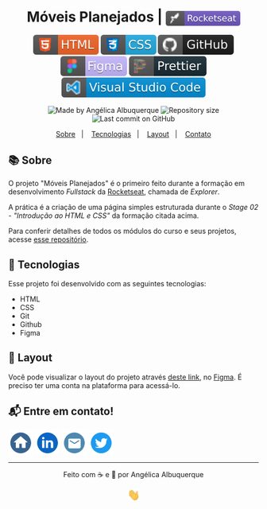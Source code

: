 <h1 align="center">
  Móveis Planejados | <img alt="badge rocketseat" align="center" src="https://raw.githubusercontent.com/angelicaalbuquerque/badges-and-icons/f96545c39b9ff34534ee166d78e4bcef00de3928/badges/rocketseat.svg" width="150px;">
</h1>

<p align="center">
  <img alt="badge html" src="https://raw.githubusercontent.com/angelicaalbuquerque/badges-and-icons/f96545c39b9ff34534ee166d78e4bcef00de3928/badges/html.svg">
  <img alt="badge css" src="https://raw.githubusercontent.com/angelicaalbuquerque/badges-and-icons/f96545c39b9ff34534ee166d78e4bcef00de3928/badges/css.svg">
  <img alt="badge github" src="https://raw.githubusercontent.com/angelicaalbuquerque/badges-and-icons/9e4d919f31227382adee08274852a8b8bd308a86/badges/github.svg">
  <img alt="badge figma" src="https://raw.githubusercontent.com/angelicaalbuquerque/badges-and-icons/main/badges/figma.svg">
  <img alt="badge prettier" src="https://raw.githubusercontent.com/angelicaalbuquerque/badges-and-icons/3da3bd57de686710acb6eeca42e53d3b6327cfaf/badges/prettier-2.svg">
  <img alt="badge vscode" src="https://raw.githubusercontent.com/angelicaalbuquerque/badges-and-icons/f96545c39b9ff34534ee166d78e4bcef00de3928/badges/visual-studio-code.svg">
</p>

<p align="center">
  <img alt="Made by Angélica Albuquerque" src="https://img.shields.io/badge/made%20by-Angélica Albuquerque-%20?color=FF9900">
  <img alt="Repository size" src="https://img.shields.io/github/repo-size/angelicaalbuquerque/explorer-project-01_rocketseat?color=FF9900">
  <img alt="Last commit on GitHub" src="https://img.shields.io/github/last-commit/angelicaalbuquerque/explorer-project-01_rocketseat?color=FF9900">
</p>

<p align="center">
  <a href="#-Sobre">Sobre</a>&nbsp;&nbsp;&nbsp;|&nbsp;&nbsp;&nbsp;
  <a href="#-Tecnologias">Tecnologias</a>&nbsp;&nbsp;&nbsp;|&nbsp;&nbsp;&nbsp;
  <a href="#-Layout">Layout</a>&nbsp;&nbsp;&nbsp;|&nbsp;&nbsp;&nbsp;
  <a href="#-Entre-em-contato">Contato</a>
</p>

## 📚 Sobre

O projeto "Móveis Planejados" é o primeiro feito durante a formação em desenvolvimento _Fullstack_ da <a href="https://rocketseat.com.br/" target="_blank">Rocketseat</a>, chamada de _Explorer_.

A prática é a criação de uma página simples estruturada durante o _Stage 02 - "Introdução ao HTML e CSS"_ da formação citada acima.

<!-- Confira o projeto finalizado, online, [aqui](https://angelicaalbuquerque.github.io/devlinks_rocketseat/). -->

Para conferir detalhes de todos os módulos do curso e seus projetos, acesse [esse repositório](https://github.com/angelicaalbuquerque/fullstack-explorer_rocketseat).

## 🚀 Tecnologias

Esse projeto foi desenvolvido com as seguintes tecnologias:

- HTML
- CSS
- Git
- Github
- Figma

## 🎨 Layout

Você pode visualizar o layout do projeto através [deste link](<https://www.figma.com/file/6Rh7dQfajER3mugE3ZNhKE/Explorer---Projeto-01-(Copy)?type=design&node-id=0-1&mode=design&t=yf7fWdVGz0sAJXjs-0>), no [Figma](http://figma.com/). É preciso ter uma conta na plataforma para acessá-lo.

## 📬 Entre em contato!

<p align="left">
    <a href="https://www.frontangie.dev/" target="blank" style="text-decoration: none; color: unset;">
    <img align="center" src="https://raw.githubusercontent.com/angelicaalbuquerque/badges-and-icons/main/icons/circle/portfolio.svg" alt="frontangie.dev" height="50" width="50" />
  </a>
  <a href="https://linkedin.com/in/angelica-albuquerque/" target="blank" style="text-decoration: none; color: unset;">
    <img align="center" src="https://raw.githubusercontent.com/angelicaalbuquerque/badges-and-icons/main/icons/circle/linkedin.svg" alt="Linkedin" height="50" width="50" />
  </a>
  <a href="mailto:hi@frontangie.dev" target="blank" style="text-decoration: none;">
    <img align="center" src="https://raw.githubusercontent.com/angelicaalbuquerque/badges-and-icons/main/icons/circle/email.svg" alt="Email" height="50" width="50" />
  </a>
  <a href="https://twitter.com/frontangie" target="blank" style="text-decoration: none;">
    <img align="center" src="https://raw.githubusercontent.com/angelicaalbuquerque/badges-and-icons/main/icons/circle/twitter.svg" alt="Twitter" height="50" width="50" />
    </a>
</p>

---

<p align="center">
Feito com ☕ e 🖤 por Angélica Albuquerque
</p>

<p align="center">
<img src="https://raw.githubusercontent.com/angelicaalbuquerque/badges-and-icons/main/gif/hi.gif" width="25px" height="25px"> 
</p>
